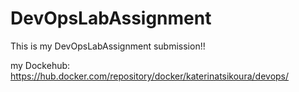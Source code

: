 # DevOpsLabAssignment

This is my DevOpsLabAssignment submission!!

my Dockehub: https://hub.docker.com/repository/docker/katerinatsikoura/devops/
